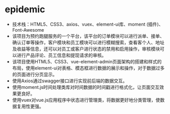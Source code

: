 # epidemic
- 技术栈：HTML5、CSS3、axios、vuex、element-ui库、moment (插件)、Font-Awesome
- 该项目为预约跑腿服务的一个平台，该平台的订单模块可以进行派单、接单、确认订单等操作，客户模块和员工模块可以进行模糊搜索，查看客个人、地址及收益等信息，还可以对员工或客户进行状态的禁用和启用操作，审核模块可以进行产品评论、员工信息和提现请求的审核。
- 该项目使用HTML5、CSS3、vue-element-admin页面架构的搭建和样式的布局，使用element-ui对表格、模态框进行数据的展示和操作，对于数据过多的页面进行分页显示。
- 使用Axios通过swagger接口进行实现前后端的数据交互。
- 使用moment.js时间处理类库对时间数据的时间戳进行格式化，让页面交互效果更良好。
- 使用vuex对vue.js应用程序中状态进行管理类，将数据更好地分类管理，使数据复用性更强。
